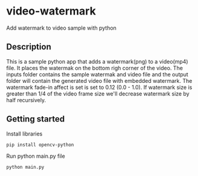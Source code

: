 # video-watermark
Add watermark to video sample with python

## Description
This is a sample python app that adds a watermark(png) to a video(mp4) file. It places the watermak on the bottom righ corner of the video. The inputs folder contains the sample watermak and video file and the output folder will contain the generated video file with embedded watermark. The watermark fade-in affect is set is set to 0.12 (0.0 - 1.0). If watermark size is greater than 1/4 of the video frame size we'll decrease watermark size by half recursively.


## Getting started
Install libraries
```sh
pip install opencv-python
```
  
Run python main.py file
```sh
python main.py
```
